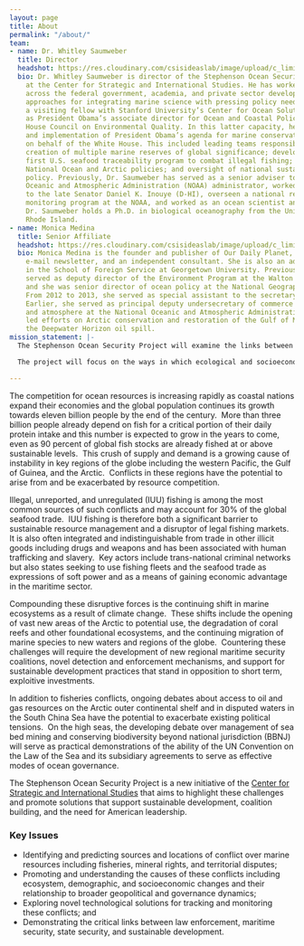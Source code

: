 ```yaml
---
layout: page
title: About
permalink: "/about/"
team:
- name: Dr. Whitley Saumweber
  title: Director
  headshot: https://res.cloudinary.com/csisideaslab/image/upload/c_limit,h_512,w_512/v1545689230/ocean/5Whit_9.jpg
  bio: Dr. Whitley Saumweber is director of the Stephenson Ocean Security Project
    at the Center for Strategic and International Studies. He has worked extensively
    across the federal government, academia, and private sector developing practical
    approaches for integrating marine science with pressing policy needs. He has been
    a visiting fellow with Stanford University’s Center for Ocean Solutions and served
    as President Obama’s associate director for Ocean and Coastal Policy in the White
    House Council on Environmental Quality. In this latter capacity, he led the development
    and implementation of President Obama’s agenda for marine conservation and stewardship
    on behalf of the White House. This included leading teams responsible for the
    creation of multiple marine reserves of global significance; development of the
    first U.S. seafood traceability program to combat illegal fishing; directing our
    National Ocean and Arctic policies; and oversight of national sustainable fisheries
    policy. Previously, Dr. Saumweber has served as a senior adviser to the National
    Oceanic and Atmospheric Administration (NOAA) administrator, worked as an adviser
    to the late Senator Daniel K. Inouye (D-HI), overseen a national research and
    monitoring program at the NOAA, and worked as an ocean scientist and educator.
    Dr. Saumweber holds a Ph.D. in biological oceanography from the University of
    Rhode Island.
- name: Monica Medina
  title: Senior Affiliate
  headshot: https://res.cloudinary.com/csisideaslab/image/upload/c_limit,h_512,w_512/v1544462781/ocean/medina-headshot-test.png
  bio: Monica Medina is the founder and publisher of Our Daily Planet, an environmental
    e-mail newsletter, and an independent consultant. She is also an adjunct professor
    in the School of Foreign Service at Georgetown University. Previously, Ms. Medina
    served as deputy director of the Environment Program at the Walton Family Foundation,
    and she was senior director of ocean policy at the National Geographic Society.
    From 2012 to 2013, she served as special assistant to the secretary of defense.
    Earlier, she served as principal deputy undersecretary of commerce for oceans
    and atmosphere at the National Oceanic and Atmospheric Administration, where she
    led efforts on Arctic conservation and restoration of the Gulf of Mexico after
    the Deepwater Horizon oil spill.
mission_statement: |-
  The Stephenson Ocean Security Project will examine the links between ocean health and global security while proposing policy solutions that support sustainable development and reduce conflict.

  The project will focus on the ways in which ecological and socioeconomic changes interact to drive competition for marine resources and how this competition contributes to instability and geopolitical risk.  Proposed solutions will emphasize the ways in which effective ocean governance can moderate this risk and increase the resilience of both ecosystems and states to destabilizing forces of change.

---
```

The competition for ocean resources is increasing rapidly as coastal nations expand their economies and the global population continues its growth towards eleven billion people by the end of the century.  More than three billion people already depend on fish for a critical portion of their daily protein intake and this number is expected to grow in the years to come, even as 90 percent of global fish stocks are already fished at or above sustainable levels.  This crush of supply and demand is a growing cause of instability in key regions of the globe including the western Pacific, the Gulf of Guinea, and the Arctic.  Conflicts in these regions have the potential to arise from and be exacerbated by resource competition.

Illegal, unreported, and unregulated (IUU) fishing is among the most common sources of such conflicts and may account for 30% of the global seafood trade.  IUU fishing is therefore both a significant barrier to sustainable resource management and a disruptor of legal fishing markets.  It is also often integrated and indistinguishable from trade in other illicit goods including drugs and weapons and has been associated with human trafficking and slavery.  Key actors include trans-national criminal networks but also states seeking to use fishing fleets and the seafood trade as expressions of soft power and as a means of gaining economic advantage in the maritime sector.

Compounding these disruptive forces is the continuing shift in marine ecosystems as a result of climate change.  These shifts include the opening of vast new areas of the Arctic to potential use, the degradation of coral reefs and other foundational ecosystems, and the continuing migration of marine species to new waters and regions of the globe.  Countering these challenges will require the development of new regional maritime security coalitions, novel detection and enforcement mechanisms, and support for sustainable development practices that stand in opposition to short term, exploitive investments.

In addition to fisheries conflicts, ongoing debates about access to oil and gas resources on the Arctic outer continental shelf and in disputed waters in the South China Sea have the potential to exacerbate existing political tensions.  On the high seas, the developing debate over management of sea bed mining and conserving biodiversity beyond national jurisdiction (BBNJ) will serve as practical demonstrations of the ability of the UN Convention on the Law of the Sea and its subsidiary agreements to serve as effective modes of ocean governance.

The Stephenson Ocean Security Project is a new initiative of the [Center for Strategic and International Studies](https://csis.org) that aims to highlight these challenges and promote solutions that support sustainable development, coalition building, and the need for American leadership.

### Key Issues

* Identifying and predicting sources and locations of conflict over marine resources including fisheries, mineral rights, and territorial disputes;
* Promoting and understanding the causes of these conflicts including ecosystem, demographic, and socioeconomic changes and their relationship to broader geopolitical and governance dynamics;
* Exploring novel technological solutions for tracking and monitoring these conflicts; and
* Demonstrating the critical links between law enforcement, maritime security, state security, and sustainable development.
